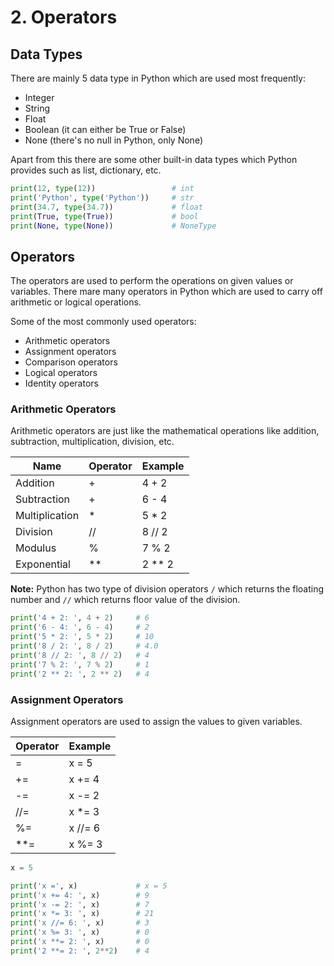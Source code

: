 # 2. Operators

## Data Types

There are mainly 5 data type in Python which are used most frequently:

- Integer
- String
- Float
- Boolean (it can either be True or False)
- None (there's no null in Python, only None)

Apart from this there are some other built-in data types which Python provides such as list, dictionary, etc.

```python
print(12, type(12))                 # int
print('Python', type('Python'))     # str
print(34.7, type(34.7))             # float
print(True, type(True))             # bool
print(None, type(None))             # NoneType
```

## Operators

The operators are used to perform the operations on given values or variables. There mare many operators in Python which are used to carry off arithmetic or logical operations.

Some of the most commonly used operators:

- Arithmetic operators
- Assignment operators
- Comparison operators
- Logical operators
- Identity operators

### Arithmetic Operators

Arithmetic operators are just like the mathematical operations like addition, subtraction, multiplication, division, etc.

| Name | Operator | Example |
| ---- | -------- | ------- |
| Addition | + | 4 + 2 |
| Subtraction | + | 6 - 4 |
| Multiplication | * | 5 * 2 |
| Division | // | 8 // 2 |
| Modulus | % | 7 % 2 |
| Exponential | ** | 2 ** 2|

**Note:** Python has two type of division operators `/` which returns the floating number and `//` which returns floor value of the division.

```python
print('4 + 2: ', 4 + 2)     # 6
print('6 - 4: ', 6 - 4)     # 2
print('5 * 2: ', 5 * 2)     # 10
print('8 / 2: ', 8 / 2)     # 4.0
print('8 // 2: ', 8 // 2)   # 4
print('7 % 2: ', 7 % 2)     # 1
print('2 ** 2: ', 2 ** 2)   # 4
```

### Assignment Operators

Assignment operators are used to assign the values to given variables.

| Operator | Example |
| ---- | ------- |
| = | x = 5 |
| += | x += 4 |
| -= | x -= 2 |
| //= | x *= 3 |
| %= | x //= 6 |
| **= | x %= 3 |

```python
x = 5

print('x =', x)             # x = 5
print('x += 4: ', x)        # 9
print('x -= 2: ', x)        # 7
print('x *= 3: ', x)        # 21
print('x //= 6: ', x)       # 3
print('x %= 3: ', x)        # 0
print('x **= 2: ', x)       # 0
print('2 **= 2: ', 2**2)    # 4 
```
